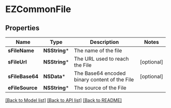 # EZCommonFile

## Properties
Name | Type | Description | Notes
------------ | ------------- | ------------- | -------------
**sFileName** | **NSString*** | The name of the file | 
**sFileUrl** | **NSString*** | The URL used to reach the File | [optional] 
**sFileBase64** | **NSData*** | The Base64 encoded binary content of the File | [optional] 
**eFileSource** | **NSString*** | The source of the File | 

[[Back to Model list]](../README.md#documentation-for-models) [[Back to API list]](../README.md#documentation-for-api-endpoints) [[Back to README]](../README.md)


